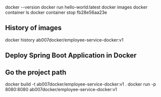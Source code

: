 docker --version
docker run hello-world:latest
docker images
docker container ls
docker container stop fb28e56aa23e

## History of images
docker history ab007docker/employee-service-docker:v1


## Deploy Spring Boot Application in Docker
## Go the project path
docker build -t ab007docker/employee-service-docker:v1 .
docker run -p 8080:8080 ab007docker/employee-service-docker:v1